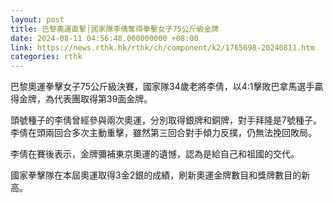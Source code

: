 ```yaml
---
layout: post
title: 巴黎奧運直擊│國家隊李倩奪得拳擊女子75公斤級金牌
date: 2024-08-11 04:56:48.000000000 +08:00
link: https://news.rthk.hk/rthk/ch/component/k2/1765698-20240811.htm
categories: rthk
---
```


巴黎奧運拳擊女子75公斤級決賽，國家隊34歲老將李倩，以4:1擊敗巴拿馬選手贏得金牌，為代表團取得第39面金牌。

頭號種子的李倩曾經參與兩次奧運，分別取得銀牌和銅牌，對手拜隆是7號種子。李倩在頭兩回合多次主動重擊，雖然第三回合對手傾力反撲，仍無法挽回敗局。

李倩在賽後表示，金牌彌補東京奧運的遺憾，認為是給自己和祖國的交代。

國家拳擊隊在本屆奧運取得3金2銀的成績，刷新奧運金牌數目和獎牌數目的新高。

